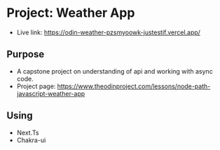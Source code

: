 # Project: Weather App

- Live link: <https://odin-weather-pzsmyoowk-justestif.vercel.app/>

## Purpose

- A capstone project on understanding of api and working with async code.
- Project page: <https://www.theodinproject.com/lessons/node-path-javascript-weather-app>

## Using

- Next.Ts
- Chakra-ui
